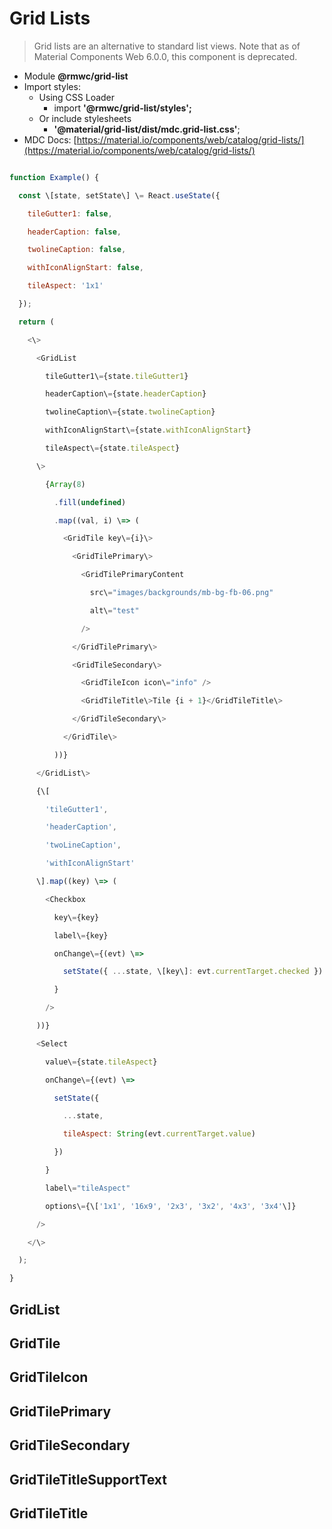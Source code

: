 # Grid Lists

> Grid lists are an alternative to standard list views. Note that as of Material Components Web 6.0.0, this component is deprecated.

-   Module __@rmwc/grid-list__
-   Import styles:
    -   Using CSS Loader
        -   import __'@rmwc/grid-list/styles';__
    -   Or include stylesheets
        -   __'@material/grid-list/dist/mdc.grid-list.css'__;
-   MDC Docs: [https://material.io/components/web/catalog/grid-lists/](https://material.io/components/web/catalog/grid-lists/)

```js

function Example() {

  const \[state, setState\] \= React.useState({

    tileGutter1: false,

    headerCaption: false,

    twolineCaption: false,

    withIconAlignStart: false,

    tileAspect: '1x1'

  });

  return (

    <\>

      <GridList

        tileGutter1\={state.tileGutter1}

        headerCaption\={state.headerCaption}

        twolineCaption\={state.twolineCaption}

        withIconAlignStart\={state.withIconAlignStart}

        tileAspect\={state.tileAspect}

      \>

        {Array(8)

          .fill(undefined)

          .map((val, i) \=> (

            <GridTile key\={i}\>

              <GridTilePrimary\>

                <GridTilePrimaryContent

                  src\="images/backgrounds/mb-bg-fb-06.png"

                  alt\="test"

                />

              </GridTilePrimary\>

              <GridTileSecondary\>

                <GridTileIcon icon\="info" />

                <GridTileTitle\>Tile {i + 1}</GridTileTitle\>

              </GridTileSecondary\>

            </GridTile\>

          ))}

      </GridList\>

      {\[

        'tileGutter1',

        'headerCaption',

        'twoLineCaption',

        'withIconAlignStart'

      \].map((key) \=> (

        <Checkbox

          key\={key}

          label\={key}

          onChange\={(evt) \=>

            setState({ ...state, \[key\]: evt.currentTarget.checked })

          }

        />

      ))}

      <Select

        value\={state.tileAspect}

        onChange\={(evt) \=>

          setState({

            ...state,

            tileAspect: String(evt.currentTarget.value)

          })

        }

        label\="tileAspect"

        options\={\['1x1', '16x9', '2x3', '3x2', '4x3', '3x4'\]}

      />

    </\>

  );

}


```

## GridList

## GridTile

## GridTileIcon

## GridTilePrimary

## GridTileSecondary

## GridTileTitleSupportText

## GridTileTitle